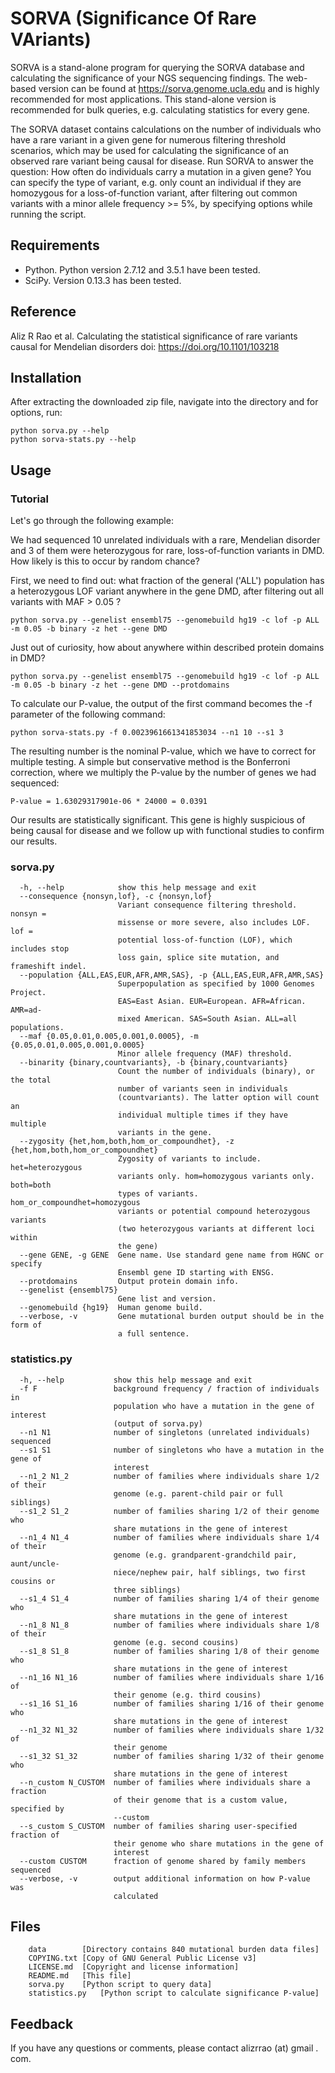 SORVA (Significance Of Rare VAriants)
=====================================
SORVA is a stand-alone program for querying the SORVA database and calculating the significance of your NGS sequencing findings. The web-based version can be found at https://sorva.genome.ucla.edu and is highly recommended for most applications. This stand-alone version is recommended for bulk queries, e.g. calculating statistics for every gene.

The SORVA dataset contains calculations on the number of individuals who have a rare variant in a given gene for numerous filtering threshold scenarios, which may be used for calculating the significance of an observed rare variant being causal for disease. Run SORVA to answer the question: How often do individuals carry a mutation in a given gene? You can specify the type of variant, e.g. only count an individual if they are homozygous for a loss-of-function variant, after filtering out common variants with a minor allele frequency >= 5%, by specifying options while running the script.

## Requirements

* Python. Python version 2.7.12 and 3.5.1 have been tested.
* SciPy. Version 0.13.3 has been tested.

## Reference

Aliz R Rao et al. Calculating the statistical significance of rare variants causal for Mendelian disorders
doi: https://doi.org/10.1101/103218

## Installation

After extracting the downloaded zip file, navigate into the directory and for options, run:

    python sorva.py --help
    python sorva-stats.py --help


## Usage

### Tutorial

Let's go through the following example:

We had sequenced 10 unrelated individuals with a rare, Mendelian disorder and 3 of them were heterozygous for rare, loss-of-function variants in DMD. How likely is this to occur by random chance?

First, we need to find out: what fraction of the general ('ALL') population has a heterozygous LOF variant anywhere in the gene DMD, after filtering out all variants with MAF > 0.05 ?

    python sorva.py --genelist ensembl75 --genomebuild hg19 -c lof -p ALL -m 0.05 -b binary -z het --gene DMD

Just out of curiosity, how about anywhere within described protein domains in DMD?

    python sorva.py --genelist ensembl75 --genomebuild hg19 -c lof -p ALL -m 0.05 -b binary -z het --gene DMD --protdomains

To calculate our P-value, the output of the first command becomes the -f parameter of the following command:

    python sorva-stats.py -f 0.0023961661341853034 --n1 10 --s1 3
    
The resulting number is the nominal P-value, which we have to correct for multiple testing. A simple but conservative method is the Bonferroni correction, where we multiply the P-value by the number of genes we had sequenced:

    P-value = 1.63029317901e-06 * 24000 = 0.0391

Our results are statistically significant. This gene is highly suspicious of being causal for disease and we follow up with functional studies to confirm our results.

### sorva.py

```Options:
  -h, --help            show this help message and exit
  --consequence {nonsyn,lof}, -c {nonsyn,lof}
                        Variant consequence filtering threshold. nonsyn =
                        missense or more severe, also includes LOF. lof =
                        potential loss-of-function (LOF), which includes stop
                        loss gain, splice site mutation, and frameshift indel.
  --population {ALL,EAS,EUR,AFR,AMR,SAS}, -p {ALL,EAS,EUR,AFR,AMR,SAS}
                        Superpopulation as specified by 1000 Genomes Project.
                        EAS=East Asian. EUR=European. AFR=African. AMR=ad-
                        mixed American. SAS=South Asian. ALL=all populations.
  --maf {0.05,0.01,0.005,0.001,0.0005}, -m {0.05,0.01,0.005,0.001,0.0005}
                        Minor allele frequency (MAF) threshold.
  --binarity {binary,countvariants}, -b {binary,countvariants}
                        Count the number of individuals (binary), or the total
                        number of variants seen in individuals
                        (countvariants). The latter option will count an
                        individual multiple times if they have multiple
                        variants in the gene.
  --zygosity {het,hom,both,hom_or_compoundhet}, -z {het,hom,both,hom_or_compoundhet}
                        Zygosity of variants to include. het=heterozygous
                        variants only. hom=homozygous variants only. both=both
                        types of variants. hom_or_compoundhet=homozygous
                        variants or potential compound heterozygous variants
                        (two heterozygous variants at different loci within
                        the gene)
  --gene GENE, -g GENE  Gene name. Use standard gene name from HGNC or specify
                        Ensembl gene ID starting with ENSG.
  --protdomains         Output protein domain info.
  --genelist {ensembl75}
                        Gene list and version.
  --genomebuild {hg19}  Human genome build.
  --verbose, -v         Gene mutational burden output should be in the form of
                        a full sentence.
```

### statistics.py

```Options:
  -h, --help           show this help message and exit
  -f F                 background frequency / fraction of individuals in
                       population who have a mutation in the gene of interest
                       (output of sorva.py)
  --n1 N1              number of singletons (unrelated individuals) sequenced
  --s1 S1              number of singletons who have a mutation in the gene of
                       interest
  --n1_2 N1_2          number of families where individuals share 1/2 of their
                       genome (e.g. parent-child pair or full siblings)
  --s1_2 S1_2          number of families sharing 1/2 of their genome who
                       share mutations in the gene of interest
  --n1_4 N1_4          number of families where individuals share 1/4 of their
                       genome (e.g. grandparent-grandchild pair, aunt/uncle-
                       niece/nephew pair, half siblings, two first cousins or
                       three siblings)
  --s1_4 S1_4          number of families sharing 1/4 of their genome who
                       share mutations in the gene of interest
  --n1_8 N1_8          number of families where individuals share 1/8 of their
                       genome (e.g. second cousins)
  --s1_8 S1_8          number of families sharing 1/8 of their genome who
                       share mutations in the gene of interest
  --n1_16 N1_16        number of families where individuals share 1/16 of
                       their genome (e.g. third cousins)
  --s1_16 S1_16        number of families sharing 1/16 of their genome who
                       share mutations in the gene of interest
  --n1_32 N1_32        number of families where individuals share 1/32 of
                       their genome
  --s1_32 S1_32        number of families sharing 1/32 of their genome who
                       share mutations in the gene of interest
  --n_custom N_CUSTOM  number of families where individuals share a fraction
                       of their genome that is a custom value, specified by
                       --custom
  --s_custom S_CUSTOM  number of families sharing user-specified fraction of
                       their genome who share mutations in the gene of
                       interest
  --custom CUSTOM      fraction of genome shared by family members sequenced
  --verbose, -v        output additional information on how P-value was
                       calculated
```

## Files

```[distribution]
	data		[Directory contains 840 mutational burden data files]
	COPYING.txt	[Copy of GNU General Public License v3]
	LICENSE.md	[Copyright and license information]
	README.md	[This file]
	sorva.py	[Python script to query data]
	statistics.py	[Python script to calculate significance P-value]
```
## Feedback

If you have any questions or comments, please contact alizrrao (at) gmail . com.
